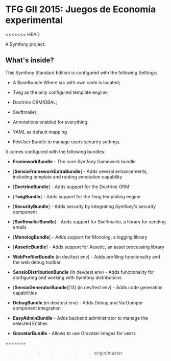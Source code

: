 TFG GII 2015: Juegos de Economía experimental
=============================================
<<<<<<< HEAD

A Symfony project.

What's inside?
--------------

This Symfony Standard Edition is configured with the following Settings:

  * A BaseBundle Where src with own code is located;

  * Twig as the only configured template engine;

  * Doctrine ORM/DBAL;

  * Swiftmailer;

  * Annotations enabled for everything.
  
  * YAML as default mapping
  
  * FosUser Bundle to manage users securiry settings.
  

It comes configured with the following bundles:

  * **FrameworkBundle** - The core Symfony framework bundle

  * [**SensioFrameworkExtraBundle**] - Adds several enhancements, including
    template and routing annotation capability

  * [**DoctrineBundle**] - Adds support for the Doctrine ORM

  * [**TwigBundle**] - Adds support for the Twig templating engine

  * [**SecurityBundle**] - Adds security by integrating Symfony's security
    component

  * [**SwiftmailerBundle**] - Adds support for Swiftmailer, a library for
    sending emails

  * [**MonologBundle**] - Adds support for Monolog, a logging library

  * [**AsseticBundle**] - Adds support for Assetic, an asset processing
    library

  * **WebProfilerBundle** (in dev/test env) - Adds profiling functionality and
    the web debug toolbar

  * **SensioDistributionBundle** (in dev/test env) - Adds functionality for
    configuring and working with Symfony distributions

  * [**SensioGeneratorBundle**][13] (in dev/test env) - Adds code generation
    capabilities

  * **DebugBundle** (in dev/test env) - Adds Debug and VarDumper component
    integration
	
  * **EasyAdminBundle** - Adds backend administrator to manage the selected Entities
  
  * **GravatarBundle** - Allows to use Gravatar images for users

=======

>>>>>>> origin/master
